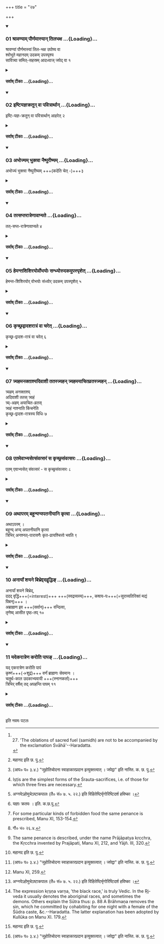 +++
title = "२७"

+++

<div class="js_include" includetitle="true" newlevelforh1="3" unfilled url="/vedAH_yajuH/taittirIyam/sUtram/ApastambaH/dharma-sUtram/vishvAsa-prastutiH/1/09/27/01_shrAvaNyAm_paurNamAsyAn_tilabhaxa.md">
<details open><summary><h3>01 श्रावण्याम् पौर्णमास्यान् तिलभक्ष ...{Loading}...</h3></summary>

श्रावण्यां पौर्णमास्यां तिल-भक्ष उपोष्य वा  
श्वोभूते महानदम् उदकम् उपस्पृश्य  
सावित्र्या समित्-सहस्रम् आदध्याज् जपेद् वा १
</details>
</div>
<div class="js_include collapsed" newlevelforh1="4" title="सर्वाष् टीकाः" unfilled url="/vedAH_yajuH/taittirIyam/sUtram/ApastambaH/dharma-sUtram/sarvASh_TIkAH/1/09/27/01_shrAvaNyAm_paurNamAsyAn_tilabhaxa.md">
<details><summary><h4>सर्वाष् टीकाः ...{Loading}...</h4></summary>
<details><summary>Bühler</summary>

1. After having eaten sesamum or having fasted on the full moon day of the month Srāvaṇa July-August), he may on the following day bathe in the water of a great river and offer (a burnt-oblation of) one thousand pieces of sacred fuel, whilst. reciting the Gāyatrī, or he may mutter (the Gāyatrī) as many times. [^1] 

[^1]:  27. 'The oblations of sacred fuel (samidh) are not to be accompanied by the exclamation Svāhā'--Haradatta.
</details>

<details><summary>हरदत्त-टीका</summary>

##### सूत्रम्
श्रावण्यां वा पौर्णमास्यां तिलभक्ष उपोष्य वा श्वो भूते [^१]माहानदमुदकमुपस्पृश्य सावित्र्या समित्सहस्रमादध्याज्जपेद्वा ॥१॥  
##### टिप्पनी
गिरिप्रभवा समुद्रगामिनी नदी महानदी तत्र भवं माहानदम् । समित्सहस्रं याज्ञिकस्य वृक्षस्य । 'आदध्यादि'ति वचनान्न होमधर्मः स्वाहाकारः[^२] 'जुहोतिचोदना स्वाहाकारप्रदान,' इत्युक्तत्वात् । जपेद् वा ॥१॥  

[^१]: महानद इति छ. पु.  

[^२]:

    (आप० प० ३.४.) "जुहोतिचोदना स्वाहाकारप्रदान इत्युक्तत्वात् । जपेद्वा" इति नास्ति. क. छ. पु.
</details>
</details>
</div>
<div class="js_include" includetitle="true" newlevelforh1="3" unfilled url="/vedAH_yajuH/taittirIyam/sUtram/ApastambaH/dharma-sUtram/vishvAsa-prastutiH/1/09/27/02_iShTiyajnakratUn_vA_pavitrArthAn.md">
<details open><summary><h3>02 इष्टियज्ञक्रतून् वा पवित्रार्थान् ...{Loading}...</h3></summary>

इष्टि-यज्ञ-क्रतून् वा पवित्रार्थान् आहरेत् २
</details>
</div>
<div class="js_include collapsed" newlevelforh1="4" title="सर्वाष् टीकाः" unfilled url="/vedAH_yajuH/taittirIyam/sUtram/ApastambaH/dharma-sUtram/sarvASh_TIkAH/1/09/27/02_iShTiyajnakratUn_vA_pavitrArthAn.md">
<details><summary><h4>सर्वाष् टीकाः ...{Loading}...</h4></summary>
<details><summary>Bühler</summary>

2. Or he may perform Iṣṭis and Soma-sacrifices for the sake of purifying himself (from his sins), [^2] 

[^2]:  Iṣṭis are the simplest forms of the Śrauta-sacrifices, i.e. of those for which three fires are necessary.
</details>

<details><summary>हरदत्त-टीका</summary>

##### सूत्रम्
इष्टियज्ञक्रतून्वा पवित्रार्थानाहरेत् ॥ २ ॥  
##### टिप्पनी
पवित्रार्थाः शुद्ध्यर्थाः [^३]मृगाराद्या इष्टयः । [^४]यज्ञक्रतवः सोमयागा अग्निष्टोमादयः । तान्येतानि षट् प्रायश्चित्तानि एनस्सु गुरुषु गुरूणि, लघुषु लघूनि ॥ २॥  

[^३]:

    अग्नयेऽहोमुचेऽष्टाकपालः (तै० सं० ७. ५. २२.) इति विहितेष्टिर्मृगोरिष्टिदर्श हविष्का ।  

[^४]:

    यज्ञाः क्रतवः । इति. क.छ.पु.
</details>
</details>
</div>
<div class="js_include" includetitle="true" newlevelforh1="3" unfilled url="/vedAH_yajuH/taittirIyam/sUtram/ApastambaH/dharma-sUtram/vishvAsa-prastutiH/1/09/27/03_abhojyam_bhuktvA_naiShpurIShyam.md">
<details open><summary><h3>03 अभोज्यम् भुक्त्वा नैष्पुरीष्यम् ...{Loading}...</h3></summary>

अभोज्यं भुक्त्वा नैष्पुरीष्यम् +++(कदेति चेत् -)+++३
</details>
</div>
<div class="js_include collapsed" newlevelforh1="4" title="सर्वाष् टीकाः" unfilled url="/vedAH_yajuH/taittirIyam/sUtram/ApastambaH/dharma-sUtram/sarvASh_TIkAH/1/09/27/03_abhojyam_bhuktvA_naiShpurIShyam.md">
<details><summary><h4>सर्वाष् टीकाः ...{Loading}...</h4></summary>
<details><summary>Bühler</summary>

3. After having eaten forbidden food, he must fast, until his entrails are empty. [^3] 

[^3]:  For some particular kinds of forbidden food the same penance is prescribed, Manu XI, 153-154.
</details>

<details><summary>हरदत्त-टीका</summary>

##### सूत्रम्
अभोज्यं भुक्त्वा नैष्पुरीष्यम् ॥३॥  
##### टिप्पनी
अभोज्यस्य मार्जारादिमांसस्य भक्षणे निष्पुरीषभावः कर्तव्यः । यावदुदरं निष्पुरीषं भवति तावदुपवस्तव्यम् ॥ ३॥
</details>
</details>
</div>
<div class="js_include" includetitle="true" newlevelforh1="3" unfilled url="/vedAH_yajuH/taittirIyam/sUtram/ApastambaH/dharma-sUtram/vishvAsa-prastutiH/1/09/27/04_tatsaptarAtreNAvApyate.md">
<details open><summary><h3>04 तत्सप्तरात्रेणावाप्यते ...{Loading}...</h3></summary>

तत्-सप्त-रात्रेणावाप्यते ४
</details>
</div>
<div class="js_include collapsed" newlevelforh1="4" title="सर्वाष् टीकाः" unfilled url="/vedAH_yajuH/taittirIyam/sUtram/ApastambaH/dharma-sUtram/sarvASh_TIkAH/1/09/27/04_tatsaptarAtreNAvApyate.md">
<details><summary><h4>सर्वाष् टीकाः ...{Loading}...</h4></summary>
<details><summary>Bühler</summary>

4. That is (generally) attained after seven days.
</details>

<details><summary>हरदत्त-टीका</summary>

##### सूत्रम्
तत्सप्तरात्रेणाऽवाप्यते ॥ ४ ॥   
###### प्रस्तावः
तत्कियता कालेनाऽवाप्यते ? तदाह—
##### टिप्पनी
तत् नैष्पुरीष्यम् । सप्तरात्रेणाऽवाप्यते सप्तरात्रमुपवस्तव्यमित्यर्थः । सप्तरात्रमुपवसदित्येव सिद्धे नैष्पुरीष्यवचनाद्येषां त्रिरात्रेणैव तदवाप्यते तेषां तावतैव शुद्धिः। तथा च गौतमः-[^५] 'अभोज्यभोजने
निष्पुरीषभावः त्रिरात्रावरमभोजनं सप्तरात्रं वे'ति ॥ ४ ॥  

[^५]:  गौ० ध० २६.४.
</details>
</details>
</div>
<div class="js_include" includetitle="true" newlevelforh1="3" unfilled url="/vedAH_yajuH/taittirIyam/sUtram/ApastambaH/dharma-sUtram/vishvAsa-prastutiH/1/09/27/05_hemantashishirayorvobhayoH_sandhyorudakamupaspRshet.md">
<details open><summary><h3>05 हेमन्तशिशिरयोर्वोभयोः सन्ध्योरुदकमुपस्पृशेत् ...{Loading}...</h3></summary>

हेमन्त-शिशिरयोर् वोभयोः संध्योर् उदकम् उपस्पृशेत् ५
</details>
</div>
<div class="js_include collapsed" newlevelforh1="4" title="सर्वाष् टीकाः" unfilled url="/vedAH_yajuH/taittirIyam/sUtram/ApastambaH/dharma-sUtram/sarvASh_TIkAH/1/09/27/05_hemantashishirayorvobhayoH_sandhyorudakamupaspRshet.md">
<details><summary><h4>सर्वाष् टीकाः ...{Loading}...</h4></summary>
<details><summary>Bühler</summary>

5. Or he may during winter and during the dewy season (November-March) bathe in cold water both morning and evening.
</details>

<details><summary>हरदत्त-टीका</summary>

##### सूत्रम्
हेमन्तशिशिरयोर्वोभयोस्सन्ध्योर्वोदकमुपस्पृशेत् ॥ ५ ॥  
##### टिप्पनी
उभयोः सन्ध्ययोः सायं प्रातश्च । उदकमुपस्पृशेत् भूमिगतास्वप्सु स्नायात् । उद्धृताभिर्वा शीताभिः ॥ ५ ॥
</details>
</details>
</div>
<div class="js_include" includetitle="true" newlevelforh1="3" unfilled url="/vedAH_yajuH/taittirIyam/sUtram/ApastambaH/dharma-sUtram/vishvAsa-prastutiH/1/09/27/06_kRchChradvAdasharAtraM_vA_charet.md">
<details open><summary><h3>06 कृच्छ्रद्वादशरात्रं वा चरेत् ...{Loading}...</h3></summary>

कृच्छ्र-द्वादश-रात्रं वा चरेत् ६
</details>
</div>
<div class="js_include collapsed" newlevelforh1="4" title="सर्वाष् टीकाः" unfilled url="/vedAH_yajuH/taittirIyam/sUtram/ApastambaH/dharma-sUtram/sarvASh_TIkAH/1/09/27/06_kRchChradvAdasharAtraM_vA_charet.md">
<details><summary><h4>सर्वाष् टीकाः ...{Loading}...</h4></summary>
<details><summary>Bühler</summary>

6. Or he may perform a Kṛcchra penance, which lasts twelve days.
</details>

<details><summary>हरदत्त-टीका</summary>

##### सूत्रम्
कृच्छ्वादशरात्रं वा चरेत् ॥ ६ ॥  
##### टिप्पनी
द्वादशरात्रसाध्यो व्रतविशेषः कृच्छ्रद्वादशरात्रः ॥ ६ ॥
</details>
</details>
</div>
<div class="js_include" includetitle="true" newlevelforh1="3" unfilled url="/vedAH_yajuH/taittirIyam/sUtram/ApastambaH/dharma-sUtram/vishvAsa-prastutiH/1/09/27/07_tryahamanaktAshyadivAshI_tatastryahan_tryahamayAchitavratastryahan.md">
<details open><summary><h3>07 त्र्यहमनक्ताश्यदिवाशी ततस्त्र्यहन् त्र्यहमयाचितव्रतस्त्र्यहन् ...{Loading}...</h3></summary>

त्र्यहम् अनक्ताश्य्  
अदिवाशी ततस् त्र्यहं  
त्र्य्-अहम् अयाचित-व्रतस्  
त्र्यहं नाश्नाति किंचनेति  
कृच्छ्र-द्वादश-रात्रस्य विधिः ७
</details>
</div>
<div class="js_include collapsed" newlevelforh1="4" title="सर्वाष् टीकाः" unfilled url="/vedAH_yajuH/taittirIyam/sUtram/ApastambaH/dharma-sUtram/sarvASh_TIkAH/1/09/27/07_tryahamanaktAshyadivAshI_tatastryahan_tryahamayAchitavratastryahan.md">
<details><summary><h4>सर्वाष् टीकाः ...{Loading}...</h4></summary>
<details><summary>Bühler</summary>

7. The rule for the Kṛcchra penance of twelve days (is the following): For three days he must not eat in the evening, and then for three days not in the morning; for three days he must live on food which has been given unasked, and three days he must not eat anything. [^4] 

[^4]:  The same penance is described, under the name Prājāpatya kṛcchra, the Kṛcchra invented by Prajāpati, Manu XI, 212, and Yājñ. III, 320.
</details>

<details><summary>हरदत्त-टीका</summary>

##### सूत्रम्
त्र्यहमनक्ताश्यदिवाशी ततस्त्र्यहम्, त्र्यहमयाचितव्रतस्त्र्यहं नाश्नाति किञ्चनेति कृच्छ्रद्वादशरात्रस्य विधिः ॥ ७ ॥  
###### प्रस्तावः
तस्य विधिमाह[^१]—  
##### टिप्पनी
आदितस्त्रिष्वहस्सु नक्तं नाश्नीयात् । दिवैव भुञ्जीत । ततस्त्र्यहमदिवाशी रात्रावेव भुञ्जीत । न दिवा । ततस्त्र्यहमयाचितमेव भुञ्जीत। याच्ञाप्रतिषधोऽयम । तेन स्वद्रव्यस्याप्रतिषेधः । तथा च गौतमः [^२] 'अथाऽपरं त्र्यहं न कंचन याचे'दिति । ततत्र्यहं नाश्नाति किञ्चन फलादिकमपीति । एवं कृच्छ्रद्वादशरात्रस्य विधिः । तत्र स्मृत्यन्तरवशाद्धविष्यमन्नं, ब्रह्मचर्यं, स्त्रीशूद्रादिभिरसम्भाषणं च द्रष्टव्यम् ॥ ७ ॥  

[^१]: मनौ. ११. २११ श्लोको द्रष्टव्यः ।  

[^२]: गौ० ध० २६. ४.
</details>
</details>
</div>
<div class="js_include" includetitle="true" newlevelforh1="3" unfilled url="/vedAH_yajuH/taittirIyam/sUtram/ApastambaH/dharma-sUtram/vishvAsa-prastutiH/1/09/27/08_etamevAbhyasetsaMvatsaraM_sa_kRchChrasaMvatsaraH.md">
<details open><summary><h3>08 एतमेवाभ्यसेत्संवत्सरं स कृच्छ्रसंवत्सरः ...{Loading}...</h3></summary>

एतम् एवाभ्यसेत् संवत्सरं - स कृच्छ्रसंवत्सरः ८
</details>
</div>
<div class="js_include collapsed" newlevelforh1="4" title="सर्वाष् टीकाः" unfilled url="/vedAH_yajuH/taittirIyam/sUtram/ApastambaH/dharma-sUtram/sarvASh_TIkAH/1/09/27/08_etamevAbhyasetsaMvatsaraM_sa_kRchChrasaMvatsaraH.md">
<details><summary><h4>सर्वाष् टीकाः ...{Loading}...</h4></summary>
<details><summary>Bühler</summary>

8. If he repeats this for a year, that is called a Kṛcchra penance, which lasts for a year.
</details>

<details><summary>हरदत्त-टीका</summary>

##### सूत्रम्
एतमेवाऽभ्यस्येत्संवत्सरं स कृच्छ्रसंवत्सरः ॥८॥
##### टिप्पनी
एतमेव विधिं संवत्सरं निरन्तरमभ्यस्येत् । स एष कृच्छ्रसंवत्सरो वेदितव्यः । यः पूर्वोक्तः 'कच्छ्रसंवत्सरं वा चरे'( २५.९ )दिति ॥८॥
</details>
</details>
</div>
<div class="js_include" includetitle="true" newlevelforh1="3" unfilled url="/vedAH_yajuH/taittirIyam/sUtram/ApastambaH/dharma-sUtram/vishvAsa-prastutiH/1/09/27/09_athAparam_bahUnyapyapatanIyAni_kRtvA.md">
<details open><summary><h3>09 अथापरम् बहून्यप्यपतनीयानि कृत्वा ...{Loading}...</h3></summary>

अथाऽपरम् ।  
बहून्य् अप्य् अपतनीयानि कृत्वा  
त्रिभिर् अनश्नत्-पारायणैः कृत-प्रायश्चित्तो भवति ९
</details>
</div>
<div class="js_include collapsed" newlevelforh1="4" title="सर्वाष् टीकाः" unfilled url="/vedAH_yajuH/taittirIyam/sUtram/ApastambaH/dharma-sUtram/sarvASh_TIkAH/1/09/27/09_athAparam_bahUnyapyapatanIyAni_kRtvA.md">
<details><summary><h4>सर्वाष् टीकाः ...{Loading}...</h4></summary>
<details><summary>Bühler</summary>

9. Now follows another penance. He who has committed even a great many sins which do not cause him to fall, becomes free from guilt, if, fasting, he recites the entire Śākhā of his Veda three times consecutively. [^5] 

[^5]:  Manu XI, 259.
</details>

<details><summary>हरदत्त-टीका</summary>

###### सूत्रम्
अथाऽपरं बहून्यप्यपतनीयानि कृत्वा त्रिभिरनश्नन् पारायणैः कृतप्रायश्चित्तो भवति ॥ ९ ॥  
##### टिप्पनी
अथाऽपरं प्रायश्चित्तमुच्यते । अनश्नतैव निरन्तरं त्रीणि पारायणानि कर्तव्यानि । आदित आरभ्याऽऽसमाप्तेर्वेदस्याऽध्ययनं पारायणम् । बहून्यपि ।
अपिशब्दात्किं पुनरेकं द्वे वा ॥९॥
</details>
</details>
</div>
<div class="js_include" includetitle="true" newlevelforh1="3" unfilled url="/vedAH_yajuH/taittirIyam/sUtram/ApastambaH/dharma-sUtram/vishvAsa-prastutiH/1/09/27/10_anAryAM_shayane_bibhreddadadvRddhi~N.md">
<details open><summary><h3>10 अनार्यां शयने बिभ्रेद्ददद्वृद्धिङ् ...{Loading}...</h3></summary>

अनार्यां शयने बिभ्रेद्,  
ददद् वृद्धिं+++(=interest)+++ +++(स्वद्रव्यस्य)+++, कषाय-पः+++(=सुराव्यतिरिक्तं मद्यं पिबन्)+++ ।  
अब्राह्मण इव +++(सर्वान्)+++ वन्दित्वा,  
तृणेष्व् आसीत पृष्ठ-तप् १०
</details>
</div>
<div class="js_include collapsed" newlevelforh1="4" title="सर्वाष् टीकाः" unfilled url="/vedAH_yajuH/taittirIyam/sUtram/ApastambaH/dharma-sUtram/sarvASh_TIkAH/1/09/27/10_anAryAM_shayane_bibhreddadadvRddhi~N.md">
<details><summary><h4>सर्वाष् टीकाः ...{Loading}...</h4></summary>
<details><summary>Bühler</summary>

10. He who cohabits with a non-Aryan woman, he who lends money at interest, he who drinks (other) spirituous liquors (than Surā), he who praises everybody in a manner unworthy of a Brāhmaṇa, shall sit on grass, allowing his back to be scorched (by the sun).
</details>

<details><summary>हरदत्त-टीका</summary>

###### सूत्रम्
अनार्यां शयने विभ्रद्ददद्वृद्धिं कषायपः ।  
अब्राह्मण इव वन्दित्वा तृणेष्वासीत पृष्ठतप् ॥१०॥  
##### टिप्पनी
अनार्यां शूद्रा तां शयने बिभ्रत् उपगच्छन् ।  
ददद् वृद्धिं वृद्ध्यर्थं द्रव्यं ददत् । वृद्ध्याजीव इत्यर्थः ।  
सुराव्यतिरिक्तं मद्यं कषायः । [^३] तस्य पाता कषायपः ।  
यश्चाऽब्राह्मण इव सर्वान् वन्दी भूत्वा स्तौति स सर्वोऽपि तृणेषूदयादारभ्याऽऽसीत् । यावदस्याऽऽदित्यः पृष्ठं पश्चाद्भागं तपति । आदित्ये तपति तदानुगुण्याचरणात् स्वयमेव पृष्ठतवित्युच्यते । अभ्यासे अभ्यासो यावता शुद्धिं मन्यते ॥ १०॥  

[^३]:

    'तत् पिबतीति कषायपः' इति ग, पु.
</details>
</details>
</div>
<div class="js_include" includetitle="true" newlevelforh1="3" unfilled url="/vedAH_yajuH/taittirIyam/sUtram/ApastambaH/dharma-sUtram/vishvAsa-prastutiH/1/09/27/11_yadekarAtreNa_karoti_pApa~N.md">
<details open><summary><h3>11 यदेकरात्रेण करोति पापङ् ...{Loading}...</h3></summary>

यद् एकरात्रेण करोति पापं  
कृष्णं+++(→शूद्रं)+++ वर्णं ब्राह्मणः सेवमानः ।  
चतुर्थ-काल उदकाभ्यवायी +++(स्नानकर्ता)+++  
त्रिभिर् वर्षैस् तद् अपहन्ति पापम् ११
</details>
</div>
<div class="js_include collapsed" newlevelforh1="4" title="सर्वाष् टीकाः" unfilled url="/vedAH_yajuH/taittirIyam/sUtram/ApastambaH/dharma-sUtram/sarvASh_TIkAH/1/09/27/11_yadekarAtreNa_karoti_pApa~N.md">
<details><summary><h4>सर्वाष् टीकाः ...{Loading}...</h4></summary>
<details><summary>Bühler</summary>

11. A Brāhmaṇa removes the sin which he committed by serving one day and night (a man of) the black race, if he bathes for three years, eating at every fourth meal-time. [^6] 

[^6]:  The expression kṛṣṇa varṇa, 'the black race,' is truly Vedic. In the Ṛj-veda it usually denotes the aboriginal races, and sometimes the demons. Others explain the Sūtra thus: p. 88 A Brāhmaṇa removes the sin, which he committed by cohabiting for one night with a female of the Śūdra caste, &c.--Haradatta. The latter explanation has been adopted by Kullūka on Manu XI. 179.
</details>

<details><summary>हरदत्त-टीका</summary>

###### सूत्रम्
यदेकरात्रेण करोति पापं कृष्णं वर्णं ब्राह्मणस्सेधमानः चतुर्थकाल [^१]उदकाभ्यवायी त्रिभिर्वर्षैस्तदपहन्ति पापम् ॥ ११॥  
##### टिप्पनी
कृष्णो वर्णः शूद्रः। तमाज्ञाकरो भूत्वा वृत्त्यर्थं सेवमानः । शिष्टं स्पष्टं गतं च । अपर आह- शूद्रां मैथुने सेवमान इति । अस्मिन्पक्षे ऋतावुपगमने अपत्योत्पत्ताविदं द्रष्टव्यम् । मनुः—  
[^२]वृषलीफेनपीतस्य निश्वासोपहतस्य च ।   
तस्यां चैव प्रसूतस्य निष्कृतिर्न विधीयते ॥ इति ॥११॥  

[^१]: उदकाभ्युपायी इति. छ. पु.  

[^२]: म० स्मृ० ३. १९.  

इत्यापस्तम्बधर्मसूत्रवृत्तौ प्रथमप्रश्ने सप्तविंशी कण्डिका ॥२७॥

इति चाऽऽपस्तम्बधर्मसूत्रवृत्तौ हरदत्तमिश्रविरचितायामुज्वलायां प्रथमप्रश्ने नवमः पटलः ॥ ९ ॥
</details>
</details>
</div>

  

इति नवमः पटलः